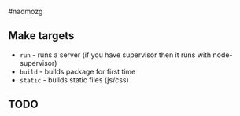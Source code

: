 #nadmozg

## Make targets
  - `run` - runs a server (if you have supervisor then it runs with node-supervisor)
  - `build` - builds package for first time
  - `static` - builds static files (js/css)

## TODO

